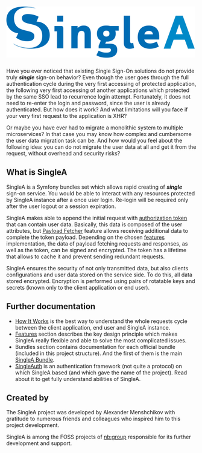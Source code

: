 <h1 class="s-header">
  <img alt="SingleA" src="assets/singlea.png">
</h1>

Have you ever noticed that existing Single Sign-On solutions do not provide truly ***single***
sign-on behavior? Even though the user goes through the full authentication cycle during the very
first accessing of protected application, the following very first accessing of another applications
which protected by the same SSO lead to recurrence login attempt. Fortunately, it does not need to
re-enter the login and password, since the user is already authenticated. But how does it work? And
what limitations will you face if your very first request to the application is XHR?

Or maybe you have ever had to migrate a monolithic system to multiple microservices? In that case
you may know how complex and cumbersome the user data migration task can be. And how would you feel
about the following idea: you can do not migrate the user data at all and get it from the request,
without overhead and security risks?

## What is SingleA

SingleA is a Symfony bundles set which allows rapid creating of ***single*** sign-on service. You
would be able to interact with any resources protected by SingleA instance after a once user login.
Re-login will be required only after the user logout or a session expiration.

SingleA makes able to append the initial request
with [authorization token](features/tokenization.md) that can contain user data. Basically,
this data is composed of the user attributes,
but [Payload Fetcher](features/payload-fetcher.md) feature allows receiving additional data to
complete the token payload. Depending on the chosen
[features](features/about.md) implementation, the data of payload fetching requests and
responses, as well as the token, can be signed and encrypted. The token has a lifetime that allows
to cache it and prevent sending redundant requests.

SingleA ensures the security of not only transmitted data, but also clients configurations and user
data stored on the service side. To do this, all data stored encrypted. Encryption is performed
using pairs of rotatable keys and secrets (known only to the client application or end user).

## Further documentation

* [How It Works](how-it-works.md) is the best way to understand the whole requests cycle
  between the client application, end user and SingleA instance.
* [Features](features/about.md) section describes the key design principle which makes SingleA
  really flexible and able to solve the most complicated issues.
* Bundles section contains documentation for each official bundle (included in this project
  structure). And the first of them is the main [SingleA Bundle](bundles/singlea.md).
* [SingleAuth](singleauth.md) is an authentication framework (not quite a protocol) on which
  SingleA based (and which gave the name of the project). Read about it to get fully understand
  abilities of SingleA.

## Created by

The SingleA project was developed by Alexander Menshchikov with gratitude to numerous friends and
colleagues who inspired him to this project development.

SingleA is among the FOSS projects of [nb:group](https://nbgrp.org) responsible for its further
development and support.
